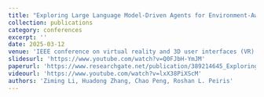 ```yaml
---
title: "Exploring Large Language Model-Driven Agents for Environment-Aware Spatial Interactions and Conversations in Virtual Reality Role-Play Scenarios"
collection: publications
category: conferences
excerpt: ''
date: 2025-03-12
venue: 'IEEE conference on virtual reality and 3D user interfaces (VR)'
slidesurl: 'https://www.youtube.com/watch?v=Q0FJbH-YmJM'
paperurl: 'https://www.researchgate.net/publication/389214645_Exploring_Large_Language_Model-Driven_Agents_for_Environment-Aware_Spatial_Interactions_and_Conversations_in_Virtual_Reality_Role-Play_Scenarios'
videourl: 'https://www.youtube.com/watch?v=lxX38PiXScM'
authors: 'Ziming Li, Huadong Zhang, Chao Peng, Roshan L. Peiris'
---
```

